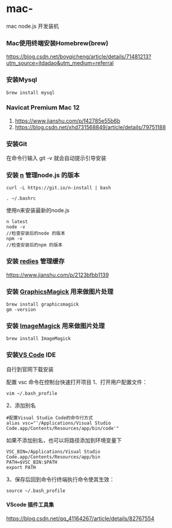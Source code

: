 # mac-
mac node.js 开发装机


### Mac使用终端安装Homebrew(brew)
https://blog.csdn.net/boyqicheng/article/details/71481213?utm_source=itdadao&utm_medium=referral

### 安装Mysql
```
brew install mysql  
```

### Navicat Premium Mac 12 
1. https://www.jianshu.com/p/f42785e55b6b
2. https://blog.csdn.net/xhd731568849/article/details/79751188

### 安装Git 
在命令行输入 git -v 就会自动提示引导安装

### 安装 [n](https://github.com/tj/n) 管理node.js 的版本
```
curl -L https://git.io/n-install | bash

. ~/.bashrc
```
使用n来安装最新的node.js
```
n latest
node -v
//检查安装后的node 的版本
npm -v 
//检查安装后的npm 的版本
```

### 安装 [redies](https://redis.io) 管理缓存
https://www.jianshu.com/p/2123bfbb1139

### 安装 [GraphicsMagick](http://www.graphicsmagick.org/INSTALL-unix.html) 用来做图片处理
```
brew install graphicsmagick
gm -version
```

### 安装 [ImageMagick](https://www.imagemagick.org) 用来做图片处理
```
brew install ImageMagick
```

### 安装[VS Code](https://code.visualstudio.com) IDE
自行到官网下载安装

配置 vsc 命令在控制台快速打开项目
1、打开用户配置文件：
```
vim ~/.bash_profile
```
2、添加别名
```
#配置Visual Studio Code的命令行方式
alias vsc="'/Applications/Visual Studio Code.app/Contents/Resources/app/bin/code'"
```
如果不添加别名，也可以将路径添加到环境变量下
```
VSC_BIN=/Applications/Visual Studio Code.app/Contents/Resources/app/bin
PATH=$VSC_BIN:$PATH
export PATH
```
3、保存后回到命令行终端执行命令使其生效：
```
source ~/.bash_profile
```

#### VScode 插件工具集
https://blog.csdn.net/qq_41164267/article/details/82767554


